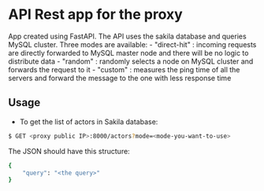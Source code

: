 # API Rest app for the proxy

App created using FastAPI. The API uses the sakila database and queries MySQL cluster.
Three modes are available:
    - "direct-hit" : incoming requests are directly forwarded to MySQL master node and there will be no logic to distribute data
    - "random" : randomly selects a node on MySQL cluster and forwards the request to it
    - "custom" : measures the ping time of all the servers and forward the message to the one with less response time

## Usage

- To get the list of actors in Sakila database:
```bash
$ GET <proxy public IP>:8000/actors?mode=<mode-you-want-to-use>
```

The JSON should have this structure:
```bash
{
    "query": "<the query>"
}
```
